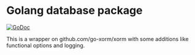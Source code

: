 
Golang database package
=======================

[![GoDoc](https://godoc.org/github.com/LeKovr/go-base/database?status.svg)](https://godoc.org/github.com/LeKovr/go-base/database)

This is a wrapper on github.com/go-xorm/xorm with some additions like functional options and logging.
